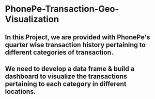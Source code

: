 # PhonePe-Transaction-Geo-Visualization
## In this Project, we are provided with PhonePe's quarter wise transaction history pertaining to different categories of transaction. 
## We need to develop a data frame & build a dashboard to visualize the transactions pertaining to each category in different locations.
 
